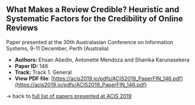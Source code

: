 ## What Makes a Review Credible? Heuristic and Systematic Factors for the Credibility of Online Reviews

Paper presented at the 30th Australasian Conference on Information Systems, 9-11 December, Perth (Australia)
- **Authors:** Ehsan Abedin, Antonette Mendoza and Shanika Karunasekera
- **Paper ID:** 146
- **Track:** Track 1. General
- **View PDF file**: [https://acis2019.io/pdfs/ACIS2019_PaperFIN_146.pdf](https://acis2019.io/pdfs/ACIS2019_PaperFIN_146.pdf)

&rarr; back to [full list of papers presented at ACIS 2019](https://acis2019.io/)